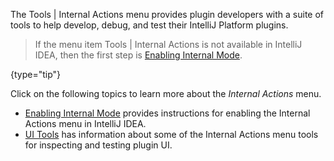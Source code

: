[//]: # (title: Internal Actions Menu)

<!-- Copyright 2000-2022 JetBrains s.r.o. and contributors. Use of this source code is governed by the Apache 2.0 license. -->

The <menupath>Tools | Internal Actions</menupath> menu provides plugin developers with a suite of tools to help develop, debug, and test their IntelliJ Platform plugins.

<chunk id="enable_internal_mode_tip">

> If the menu item <menupath>Tools | Internal Actions</menupath> is not available in IntelliJ IDEA, then the first step is [Enabling Internal Mode](enabling_internal.md).
>
{type="tip"}

</chunk>

Click on the following topics to learn more about the _Internal Actions_ menu.
* [Enabling Internal Mode](enabling_internal.md) provides instructions for enabling the Internal Actions menu in IntelliJ IDEA.
* [UI Tools](internal_ui_sub.md) has information about some of the Internal Actions menu tools for inspecting and testing plugin UI.
